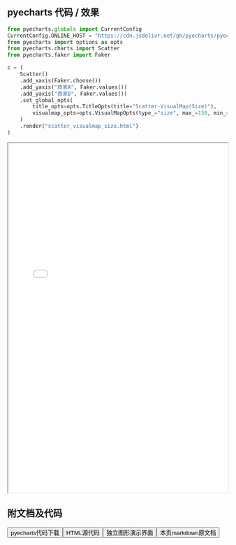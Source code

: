 
## pyecharts 代码 / 效果

```python
from pyecharts.globals import CurrentConfig
CurrentConfig.ONLINE_HOST = "https://cdn.jsdelivr.net/gh/pyecharts/pyecharts-assets@latest/assets/"
from pyecharts import options as opts
from pyecharts.charts import Scatter
from pyecharts.faker import Faker

c = (
    Scatter()
    .add_xaxis(Faker.choose())
    .add_yaxis("商家A", Faker.values())
    .add_yaxis("商家B", Faker.values())
    .set_global_opts(
        title_opts=opts.TitleOpts(title="Scatter-VisualMap(Size)"),
        visualmap_opts=opts.VisualMapOpts(type_="size", max_=150, min_=20),
    )
    .render("scatter_visualmap_size.html")
)
```

<iframe width="100%" height="800px" src="/pyecharts/Scatter/scatter_visualmap_size.html"></iframe>

## 附文档及代码

<a href="https://cdn.jsdelivr.net/gh/wfy-belief/python/docs/pyecharts/Scatter/scatter_visualmap_size.py"><button class="mybutton">pyecharts代码下载</button></a><a href="https://cdn.jsdelivr.net/gh/wfy-belief/python/docs/pyecharts/Scatter/scatter_visualmap_size.html"><button class="mybutton">HTML源代码</button></a><a href="https://python.wfyblog.cn/pyecharts/Scatter/scatter_visualmap_size.html"><button class="mybutton">独立图形演示界面</button></a><a href="https://cdn.jsdelivr.net/gh/wfy-belief/python/docs/pyecharts/Scatter/scatter_visualmap_size.md"><button class="mybutton">本页markdown原文档</button></a>